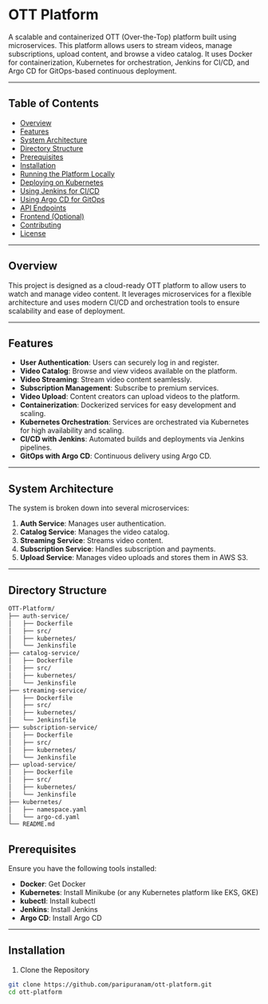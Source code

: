 # OTT Platform

A scalable and containerized OTT (Over-the-Top) platform built using microservices. This platform allows users to stream videos, manage subscriptions, upload content, and browse a video catalog. It uses Docker for containerization, Kubernetes for orchestration, Jenkins for CI/CD, and Argo CD for GitOps-based continuous deployment.

---

## Table of Contents

- [Overview](#overview)
- [Features](#features)
- [System Architecture](#system-architecture)
- [Directory Structure](#directory-structure)
- [Prerequisites](#prerequisites)
- [Installation](#installation)
- [Running the Platform Locally](#running-the-platform-locally)
- [Deploying on Kubernetes](#deploying-on-kubernetes)
- [Using Jenkins for CI/CD](#using-jenkins-for-ci-cd)
- [Using Argo CD for GitOps](#using-argo-cd-for-gitops)
- [API Endpoints](#api-endpoints)
- [Frontend (Optional)](#frontend-optional)
- [Contributing](#contributing)
- [License](#license)

---

## Overview

This project is designed as a cloud-ready OTT platform to allow users to watch and manage video content. It leverages microservices for a flexible architecture and uses modern CI/CD and orchestration tools to ensure scalability and ease of deployment.

---

## Features

- **User Authentication**: Users can securely log in and register.
- **Video Catalog**: Browse and view videos available on the platform.
- **Video Streaming**: Stream video content seamlessly.
- **Subscription Management**: Subscribe to premium services.
- **Video Upload**: Content creators can upload videos to the platform.
- **Containerization**: Dockerized services for easy development and scaling.
- **Kubernetes Orchestration**: Services are orchestrated via Kubernetes for high availability and scaling.
- **CI/CD with Jenkins**: Automated builds and deployments via Jenkins pipelines.
- **GitOps with Argo CD**: Continuous delivery using Argo CD.

---

## System Architecture

The system is broken down into several microservices:
1. **Auth Service**: Manages user authentication.
2. **Catalog Service**: Manages the video catalog.
3. **Streaming Service**: Streams video content.
4. **Subscription Service**: Handles subscription and payments.
5. **Upload Service**: Manages video uploads and stores them in AWS S3.

---

## Directory Structure

```bash
OTT-Platform/
├── auth-service/
│   ├── Dockerfile
│   ├── src/
│   ├── kubernetes/
│   └── Jenkinsfile
├── catalog-service/
│   ├── Dockerfile
│   ├── src/
│   ├── kubernetes/
│   └── Jenkinsfile
├── streaming-service/
│   ├── Dockerfile
│   ├── src/
│   ├── kubernetes/
│   └── Jenkinsfile
├── subscription-service/
│   ├── Dockerfile
│   ├── src/
│   ├── kubernetes/
│   └── Jenkinsfile
├── upload-service/
│   ├── Dockerfile
│   ├── src/
│   ├── kubernetes/
│   └── Jenkinsfile
├── kubernetes/
│   ├── namespace.yaml
│   └── argo-cd.yaml
└── README.md
```
## Prerequisites
Ensure you have the following tools installed:

- **Docker**: Get Docker
- **Kubernetes**: Install Minikube (or any Kubernetes platform like EKS, GKE)
- **kubectl**: Install kubectl
- **Jenkins**: Install Jenkins
- **Argo CD**: Install Argo CD

---

## Installation

1. Clone the Repository

```bash
git clone https://github.com/paripuranam/ott-platform.git
cd ott-platform
```